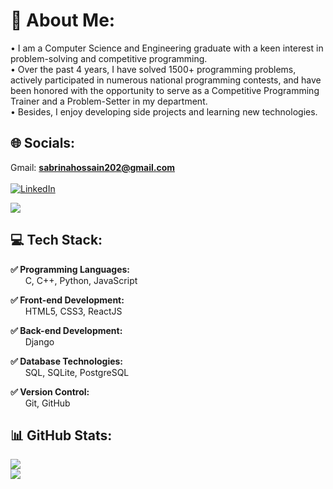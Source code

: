 # 💫 About Me:
• I am a Computer Science and Engineering graduate with a keen interest in problem-solving and competitive programming.
<br>
• Over the past 4 years, I have solved 1500+ programming problems, actively participated in numerous national programming contests, and have been honored with the opportunity to serve as a Competitive Programming Trainer and a Problem-Setter in my department.
<br>
• Besides, I enjoy developing side projects and learning new technologies.


## 🌐 Socials:
Gmail: **sabrinahossain202@gmail.com**
<br><br>
[![LinkedIn](https://img.shields.io/badge/LinkedIn-%230077B5.svg?logo=linkedin&logoColor=white)](https://www.linkedin.com/in/sabrinaakter/)

[![](https://visitcount.itsvg.in/api?id=Sabrina-Akter&icon=6&color=0)](https://visitcount.itsvg.in)

## 💻 Tech Stack:
**✅ Programming Languages:** <br>
&nbsp;&nbsp;&nbsp;&nbsp;&nbsp;&nbsp;C, C++, Python, JavaScript

**✅ Front-end Development:** <br>
&nbsp;&nbsp;&nbsp;&nbsp;&nbsp;&nbsp;HTML5, CSS3, ReactJS

**✅ Back-end Development:** <br>
&nbsp;&nbsp;&nbsp;&nbsp;&nbsp;&nbsp;Django

**✅ Database Technologies:** <br>
&nbsp;&nbsp;&nbsp;&nbsp;&nbsp;&nbsp;SQL, SQLite, PostgreSQL

**✅ Version Control:** <br>
&nbsp;&nbsp;&nbsp;&nbsp;&nbsp;&nbsp;Git, GitHub

## 📊 GitHub Stats:
<!--
![](https://github-readme-stats.vercel.app/api?username=Sabrina-Akter&theme=radical&hide_border=true&include_all_commits=true&count_private=true)<br/>
-->
![](https://github-readme-streak-stats.herokuapp.com/?user=Sabrina-Akter&theme=radical&hide_border=true)<br/>
![](https://github-readme-stats.vercel.app/api/top-langs/?username=Sabrina-Akter&theme=radical&hide_border=true&include_all_commits=true&count_private=true&layout=compact)
